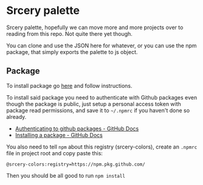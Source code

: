 Srcery palette
==============

Srcery palette, hopefully we can move more and more projects over to reading
from this repo. Not quite there yet though.

You can clone and use the JSON here for whatever, or you can use the npm
package, that simply exports the palette to js object.



## Package

To install package go
[here](https://github.com/srcery-colors/srcery-palette/pkgs/npm/srcery-palette)
and follow instructions.

To install said package you need to authenticate with Github packages even
though the package is public, just setup a personal access token with package
read permissions, and save it to `~/.npmrc` if you haven't done so already.

- [Authenticating to github packages - GitHub Docs](https://docs.github.com/en/packages/learn-github-packages/introduction-to-github-packages#authenticating-to-github-packages)
- [Installing a package - GitHub Docs](https://docs.github.com/en/packages/learn-github-packages/installing-a-package)

You also need to tell `npm` about this registry (srcery-colors), create an
`.npmrc` file in project root and copy paste this:

```
@srcery-colors:registry=https://npm.pkg.github.com/
```

Then you should be all good to run `npm install`
